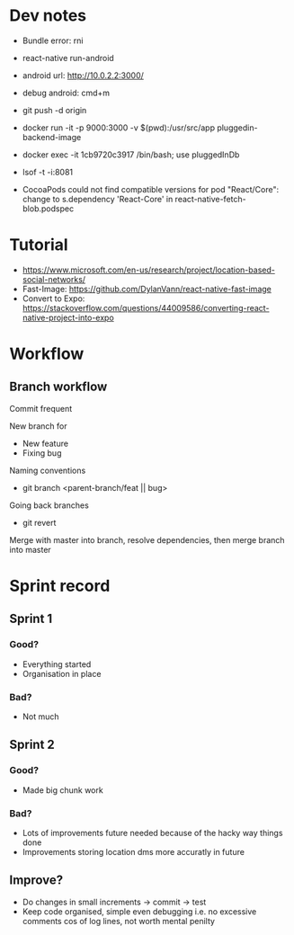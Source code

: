 # Dev notes
* Bundle error: rni
* react-native run-android
* android url: http://10.0.2.2:3000/
* debug android: cmd+m
* git push -d origin <name of remote branch>
* docker run -it -p 9000:3000 -v $(pwd):/usr/src/app pluggedin-backend-image
* docker exec -it 1cb9720c3917 /bin/bash; use pluggedInDb
* lsof -t -i:8081

* CocoaPods could not find compatible versions for pod "React/Core": change to s.dependency 'React-Core' in react-native-fetch-blob.podspec

# Tutorial
* https://www.microsoft.com/en-us/research/project/location-based-social-networks/
* Fast-Image: https://github.com/DylanVann/react-native-fast-image
* Convert to Expo: https://stackoverflow.com/questions/44009586/converting-react-native-project-into-expo

# Workflow
## Branch workflow
Commit frequent

New branch for
* New feature
* Fixing bug

Naming conventions
* git branch <parent-branch/feat || bug>


Going back branches
* git revert <commit name>

Merge with master into branch, resolve dependencies, then merge branch into master

# Sprint record
## Sprint 1
### Good?

* Everything started
* Organisation in place

### Bad?

* Not much

## Sprint 2
### Good?
* Made big chunk work

### Bad?
* Lots of improvements future needed because of the hacky way things done
* Improvements storing location dms more accuratly in future

## Improve?
* Do changes in small increments -> commit -> test
* Keep code organised, simple even debugging i.e. no excessive comments cos of log lines, not worth mental penilty

